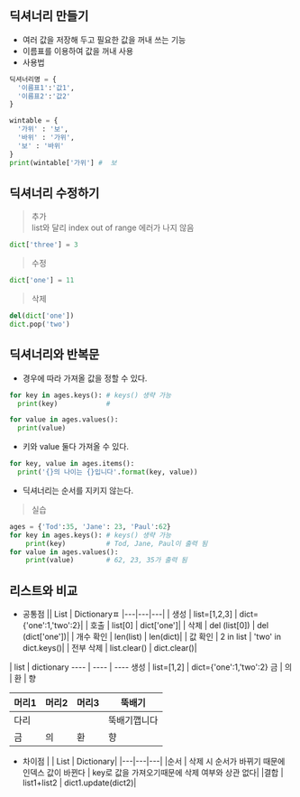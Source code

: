 ## 딕셔너리 만들기
+ 여러 값을 저장해 두고 필요한 값을 꺼내 쓰는 기능
+ 이름표를 이용하여 값을 꺼내 사용
+ 사용법
~~~ python
딕셔너리명 = {
  '이름표1':'값1',
  '이름표2':'값2'
}
~~~
~~~ python
wintable = {
  '가위' : '보',
  '바위' : '가위',
  '보' : '바위'
}
print(wintable['가위'] #  보   
~~~
 
## 딕셔너리 수정하기
> 추가  
list와 달리 index out of range 에러가 나지 않음  
```python
dict['three'] = 3
```
> 수정
```python
dict['one'] = 11
```
> 삭제
```python
del(dict['one'])
dict.pop('two')
```

## 딕셔너리와 반복문
+ 경우에 따라 가져올 값을 정할 수 있다.
```python
for key in ages.keys(): # keys() 생략 가능
  print(key)            #
```
```python
for value in ages.values():
  print(value)
```
+ 키와 value 둘다 가져올 수 있다.
```python
for key, value in ages.items():
  print('{}의 나이는 {}입니다'.format(key, value))
```
+ 딕셔너리는 순서를 지키지 않는다.
> 실습
```python
ages = {'Tod':35, 'Jane': 23, 'Paul':62}
for key in ages.keys(): # keys() 생략 가능  
    print(key)          # Tod, Jane, Paul이 출력 됨  
for value in ages.values():
    print(value)        # 62, 23, 35가 출력 됨  
```

 ## 리스트와 비교
 + 공통점
|| List | Dictionaryㅍ
|---|---|---|
| 생성 | list=[1,2,3] | dict={'one':1,'two':2}|
| 호출 | list[0] | dict['one']|
| 삭제 | del (list[0]) | del (dict['one'])|
| 개수 확인 | len(list) | len(dict)|
| 값 확인 | 2 in list | 'two' in dict.keys()|
| 전부 삭제 | list.clear() | dict.clear()|

 | list | dictionary 
---- | ---- | ---- 
생성 | list=[1,2] | dict={'one':1,'two':2} 
금 | 의 | 환 | 향

머리1 | 머리2 | 머리3 | 뚝배기
---- | ---- | ---- | ----
다리 | | | 뚝배기깹니다
금 | 의 | 환 | 향


 + 차이점
|   | List | Dictionary|
|---|---|---|
|순서 | 삭제 시 순서가 바뀌기 때문에 인덱스 값이 바뀐다 | key로 값을 가져오기때문에 삭제 여부와 상관 없다|
|결합 | list1+list2 | dict1.update(dict2)|
